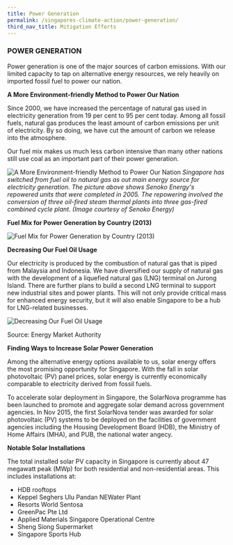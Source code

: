 ```yaml
---
title: Power Generation
permalink: /singapores-climate-action/power-generation/
third_nav_title: Mitigation Efforts
---
```


### POWER GENERATION

Power generation is one of the major sources of carbon emissions. With our limited capacity to tap on alternative energy resources, we rely heavily on imported fossil fuel to power our nation.

**A More Environment-friendly Method to Power Our Nation**

Since 2000, we have increased the percentage of natural gas used in electricity generation from 19 per cent to 95 per cent today. Among all fossil fuels, natural gas produces the least amount of carbon emissions per unit of electricity. By so doing, we have cut the amount of carbon we release into the atmosphere.

Our fuel mix makes us much less carbon intensive than many other nations still use coal as an important part of their power generation.

![A More Environment-friendly Method to Power Our Nation](/images/a-more-enviroment-friendly-method-to-power-our-nation.jpg "A More Environment-friendly Method to Power Our Nation")
*Singapore has switched from fuel oil to natural gas as out main energy source for electricity generation. The picture above shows Senoko Energy's repowered units that were completed in 2005. The repowering involved the conversion of three oil-fired steam thermal plants into three gas-fired combined cycle plant. (Image courtesy of Senoko Energy)*

**Fuel Mix for Power Generation by Country (2013)**

![Fuel Mix for Power Generation by Country (2013)](/images/fuel-mix-for-power-generation-by-country-2013.jpg "Fuel Mix for Power Generation by Country (2013)")

**Decreasing Our Fuel Oil Usage**

Our electricity is produced by the combustion of natural gas that is piped from Malaysia and Indonesia. We have diversified our supply of natural gas with the development of a liquefied natural gas (LNG) terminal on Jurong Island. There are further plans to build a second LNG terminal to support new industrial sites and power plants. This will not only provide critical mass for enhanced energy security, but it will also enable Singapore to be a hub for LNG-related businesses.

![Decreasing Our Fuel Oil Usage](/images/decreasing-our-fuel-oil-usage.jpg "Decreasing Our Fuel Oil Usage")

Source: Energy Market Authority

**Finding Ways to Increase Solar Power Generation**

Among the alternative energy options available to us, solar energy offers the most promising opportunity for Singapore. With the fall in solar photovoltaic (PV) panel prices, solar energy is currently economically comparable to electricity derived from fossil fuels.

To accelerate solar deployment in Singapore, the SolarNova programme has been launched to promote and aggregate solar demand across government agencies. In Nov 2015, the first SolarNova tender was awarded for solar photovoltaic (PV) systems to be deployed on the facilities of government agencies including the Housing Development Board (HDB), the Ministry of Home Affairs (MHA), and PUB, the national water angecy.

**Notable Solar Installations**

The total installed solar PV capacity in Singapore is currently about 47 megawatt peak (MWp) for both residential and non-residential areas. This includes installations at:

* HDB rooftops  
* Keppel Seghers Ulu Pandan NEWater Plant  
* Resorts World Sentosa  
* GreenPac Pte Ltd  
* Applied Materials Singapore Operational Centre  
* Sheng Siong Supermarket  
* Singapore Sports Hub

